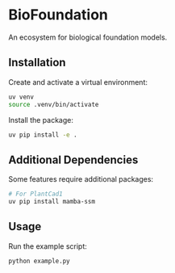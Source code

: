 # BioFoundation

An ecosystem for biological foundation models.

## Installation

Create and activate a virtual environment:

```bash
uv venv
source .venv/bin/activate
```

Install the package:

```bash
uv pip install -e .
```

## Additional Dependencies

Some features require additional packages:

```bash
# For PlantCad1
uv pip install mamba-ssm
```

## Usage

Run the example script:

```bash
python example.py
```
